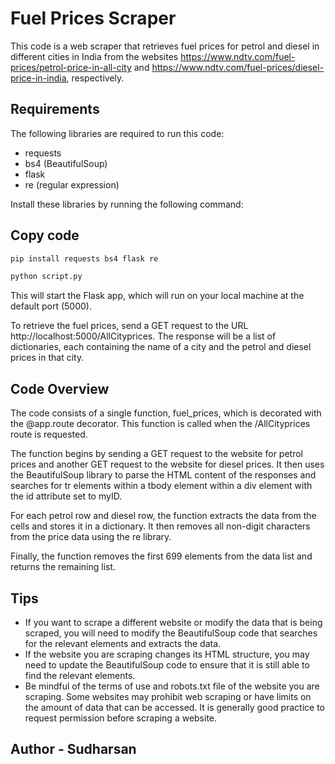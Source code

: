 # Fuel Prices Scraper
This code is a web scraper that retrieves fuel prices for petrol and diesel in different cities in India from the websites https://www.ndtv.com/fuel-prices/petrol-price-in-all-city and https://www.ndtv.com/fuel-prices/diesel-price-in-india, respectively.

## Requirements
The following libraries are required to run this code:

- requests
- bs4 (BeautifulSoup)
- flask
- re (regular expression)

Install these libraries by running the following command:

## Copy code

```sh
pip install requests bs4 flask re
```
```sh
python script.py
```
This will start the Flask app, which will run on your local machine at the default port (5000).

To retrieve the fuel prices, send a GET request to the URL http://localhost:5000/AllCityprices. The response will be a list of dictionaries, each containing the name of a city and the petrol and diesel prices in that city.

## Code Overview
The code consists of a single function, fuel_prices, which is decorated with the @app.route decorator. This function is called when the /AllCityprices route is requested.

The function begins by sending a GET request to the website for petrol prices and another GET request to the website for diesel prices. It then uses the BeautifulSoup library to parse the HTML content of the responses and searches for tr elements within a tbody element within a div element with the id attribute set to myID.

For each petrol row and diesel row, the function extracts the data from the cells and stores it in a dictionary. It then removes all non-digit characters from the price data using the re library.

Finally, the function removes the first 699 elements from the data list and returns the remaining list.

## Tips
- If you want to scrape a different website or modify the data that is being scraped, you will need to modify the BeautifulSoup code that searches for the relevant elements and extracts the data.
- If the website you are scraping changes its HTML structure, you may need to update the BeautifulSoup code to ensure that it is still able to find the relevant elements.
- Be mindful of the terms of use and robots.txt file of the website you are scraping. Some websites may prohibit web scraping or have limits on the amount of data that can be accessed. It is generally good practice to request permission before scraping a website.

## Author - Sudharsan
